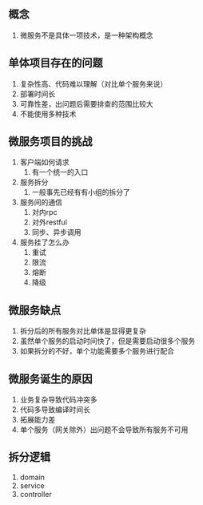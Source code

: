 ## 概念
1. 微服务不是具体一项技术，是一种架构概念

## 单体项目存在的问题
1. 复杂性高、代码难以理解（对比单个服务来说）
2. 部署时间长
3. 可靠性差，出问题后需要排查的范围比较大
4. 不能使用多种技术

## 微服务项目的挑战
1. 客户端如何请求
   1. 有一个统一的入口
2. 服务拆分
   1. 一般事先已经有有小组的拆分了
3. 服务间的通信
   1. 对内rpc
   2. 对外restful
   3. 同步、异步调用
4. 服务挂了怎么办
   1. 重试
   2. 限流
   3. 熔断
   4. 降级

## 微服务缺点
1. 拆分后的所有服务对比单体是显得更复杂
2. 虽然单个服务的启动时间快了，但是需要启动很多个服务
3. 如果拆分的不好，单个功能需要多个服务进行配合


## 微服务诞生的原因
1. 业务复杂导致代码冲突多
2. 代码多导致编译时间长
3. 拓展能力差
4. 单个服务（网关除外）出问题不会导致所有服务不可用

## 拆分逻辑
1. domain
2. service
3. controller
